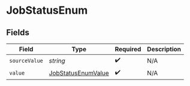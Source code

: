 # JobStatusEnum


## Fields

| Field                                                           | Type                                                            | Required                                                        | Description                                                     |
| --------------------------------------------------------------- | --------------------------------------------------------------- | --------------------------------------------------------------- | --------------------------------------------------------------- |
| `sourceValue`                                                   | *string*                                                        | :heavy_check_mark:                                              | N/A                                                             |
| `value`                                                         | [JobStatusEnumValue](../../models/shared/jobstatusenumvalue.md) | :heavy_check_mark:                                              | N/A                                                             |